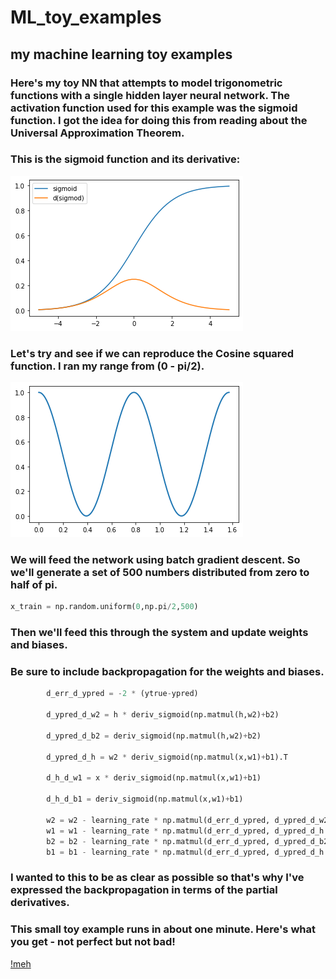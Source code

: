 # ML_toy_examples
## my machine learning toy examples

### Here's my toy NN that attempts to model trigonometric functions with a single hidden layer neural network.  The activation function used for this example was the sigmoid function.  I got the idea for doing this from reading about the Universal Approximation Theorem.

### This is the sigmoid function and its derivative:

![sigmoid](https://github.com/cjsutton77/ML_toy_examples/blob/master/Unknown-2.png)

### Let's try and see if we can reproduce the Cosine squared function.  I ran my range from (0 - pi/2).

![What we want to model](https://github.com/cjsutton77/ML_toy_examples/blob/master/Unknown.png)

### We will feed the network using batch gradient descent.  So we'll generate a set of 500 numbers distributed from zero to half of pi.  

```python
x_train = np.random.uniform(0,np.pi/2,500)
```

### Then we'll feed this through the system and update weights and biases.

### Be sure to include backpropagation for the weights and biases.

```python
        d_err_d_ypred = -2 * (ytrue-ypred)

        d_ypred_d_w2 = h * deriv_sigmoid(np.matmul(h,w2)+b2)

        d_ypred_d_b2 = deriv_sigmoid(np.matmul(h,w2)+b2)

        d_ypred_d_h = w2 * deriv_sigmoid(np.matmul(x,w1)+b1).T

        d_h_d_w1 = x * deriv_sigmoid(np.matmul(x,w1)+b1)

        d_h_d_b1 = deriv_sigmoid(np.matmul(x,w1)+b1)

        w2 = w2 - learning_rate * np.matmul(d_err_d_ypred, d_ypred_d_w2).T
        w1 = w1 - learning_rate * np.matmul(d_err_d_ypred, d_ypred_d_h.T) * d_h_d_w1
        b2 = b2 - learning_rate * np.matmul(d_err_d_ypred, d_ypred_d_b2)
        b1 = b1 - learning_rate * np.matmul(d_err_d_ypred, d_ypred_d_h.T) * d_h_d_b1
```

### I wanted to this to be as clear as possible so that's why I've expressed the backpropagation in terms of the partial derivatives.

### This small toy example runs in about one minute.  Here's what you get - not perfect but not bad!

[!meh](https://github.com/cjsutton77/ML_toy_examples/blob/master/Unknown-4.png)

